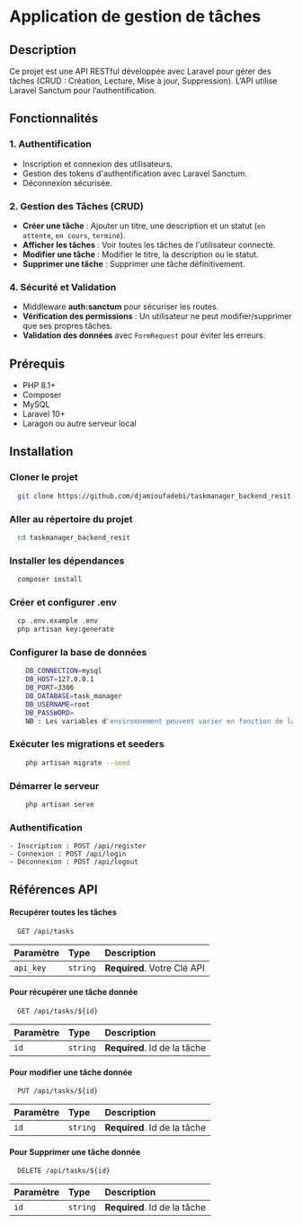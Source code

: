 # Application de gestion de tâches

## Description

Ce projet est une API RESTful développée avec Laravel pour gérer des tâches (CRUD : Création, Lecture, Mise à jour, Suppression).
L’API utilise Laravel Sanctum pour l’authentification.

## Fonctionnalités

### 1. Authentification

- Inscription et connexion des utilisateurs.
- Gestion des tokens d'authentification avec Laravel Sanctum.
- Déconnexion sécurisée.

### 2. Gestion des Tâches (CRUD)

- **Créer une tâche** : Ajouter un titre, une description et un statut (`en attente`, `en cours`, `terminé`).
- **Afficher les tâches** : Voir toutes les tâches de l'utilisateur connecté.
- **Modifier une tâche** : Modifier le titre, la description ou le statut.
- **Supprimer une tâche** : Supprimer une tâche définitivement.

### 4. Sécurité et Validation

- Middleware **auth:sanctum** pour sécuriser les routes.
- **Vérification des permissions** : Un utilisateur ne peut modifier/supprimer que ses propres tâches.
- **Validation des données** avec `FormRequest` pour éviter les erreurs.

## Prérequis
- PHP 8.1+  
- Composer  
- MySQL
- Laravel 10+  
- Laragon ou autre serveur local  

## Installation

 ### Cloner le projet
```bash
  git clone https://github.com/djamioufadebi/taskmanager_backend_resit.git
```

### Aller au répertoire du projet

```bash
  cd taskmanager_backend_resit
```

### Installer les dépendances

```bash
  composer install
```

### Créer et configurer .env

```bash
  cp .env.example .env
  php artisan key:generate
```

### Configurer la base de données

```bash
    DB_CONNECTION=mysql
    DB_HOST=127.0.0.1
    DB_PORT=3306
    DB_DATABASE=task_manager
    DB_USERNAME=root
    DB_PASSWORD=
    NB : Les variables d'environnement peuvent varier en fonction de la configuration de votre application.
```

### Exécuter les migrations et seeders

```bash
    php artisan migrate --seed
```

### Démarrer le serveur

```bash
    php artisan serve
```

### Authentification

    - Inscription : POST /api/register
    - Connexion : POST /api/login
    - Déconnexion : POST /api/logout

## Références API

#### Recupérer toutes les tâches

```http
  GET /api/tasks
```

| Paramètre | Type     | Description                |
| :-------- | :------- | :------------------------- |
| `api_key` | `string` | **Required**. Votre Clé API |

#### Pour récupérer une tâche donnée

```http
  GET /api/tasks/${id}
```

| Paramètre | Type     | Description                       |
| :-------- | :------- | :-------------------------------- |
| `id`      | `string` | **Required**. Id de la tâche |

#### Pour modifier une tâche donnée

```http
  PUT /api/tasks/${id}
```

| Paramètre | Type     | Description                       |
| :-------- | :------- | :-------------------------------- |
| `id`      | `string` | **Required**. Id de la tâche |

#### Pour Supprimer une tâche donnée

```http
  DELETE /api/tasks/${id}
```

| Paramètre | Type     | Description                       |
| :-------- | :------- | :-------------------------------- |
| `id`      | `string` | **Required**. Id de la tâche |


